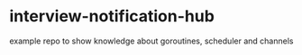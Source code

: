 # interview-notification-hub

example repo to show knowledge about goroutines, scheduler and channels
